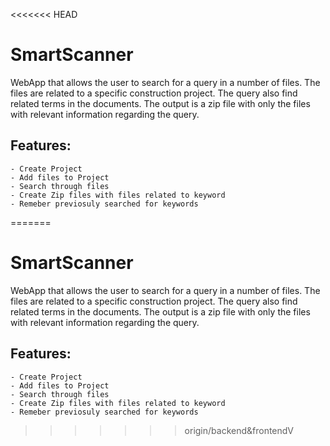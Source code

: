 <<<<<<< HEAD
# SmartScanner

WebApp that allows the user to search for a query  in a number of files. The files are related to a specific construction project. 
The query also find related terms in the documents. The output is a zip file with only the files with relevant information regarding the query.

## Features:
    - Create Project 
    - Add files to Project
    - Search through files 
    - Create Zip files with files related to keyword
    - Remeber previosuly searched for keywords

=======
# SmartScanner

WebApp that allows the user to search for a query  in a number of files. The files are related to a specific construction project. 
The query also find related terms in the documents. The output is a zip file with only the files with relevant information regarding the query.

## Features:
    - Create Project 
    - Add files to Project
    - Search through files 
    - Create Zip files with files related to keyword
    - Remeber previosuly searched for keywords

>>>>>>> origin/backend&frontendV
